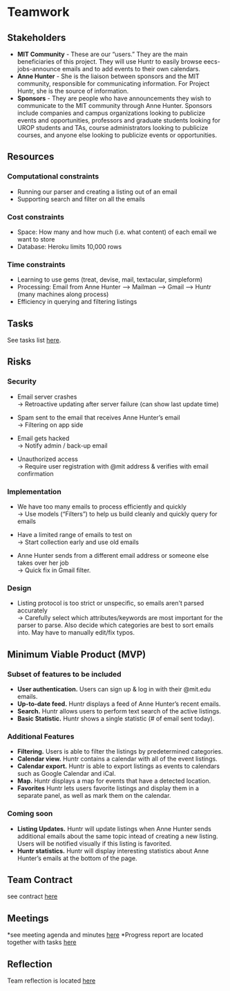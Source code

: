 # Teamwork
## Stakeholders

* **MIT Community** - These are our “users.”  They are the main beneficiaries of this project.  They will use Huntr to easily browse eecs-jobs-announce emails and to add events to their own calendars.
* **Anne Hunter** -  She is the liaison between sponsors and the MIT community, responsible for communicating information.  For Project Huntr, she is the source of information.
* **Sponsors** - They are people who have announcements they wish to communicate to the MIT community through Anne Hunter.  Sponsors include companies and campus organizations looking to publicize events and opportunities, professors and graduate students looking for UROP students and TAs, course administrators looking to publicize courses, and anyone else looking to publicize events or opportunities.

## Resources
### Computational constraints

* Running our parser and creating a listing out of an email
* Supporting search and filter on all the emails

### Cost constraints

* Space: How many and how much (i.e. what content) of each email we want to store
* Database: Heroku limits 10,000 rows

### Time constraints

* Learning to use gems (treat, devise, mail, textacular, simpleform)
* Processing: Email from Anne Hunter --> Mailman --> Gmail --> Huntr (many machines along process)
* Efficiency in querying and filtering listings

## Tasks
See tasks list [here](https://docs.google.com/spreadsheet/ccc?key=0AorjNO4_rSvxdEs2cEp4ajlWSVZrdDhEUVRQUHFDa1E).

## Risks
### Security

* Email server crashes  
  → Retroactive updating after server failure (can show last update time)

* Spam sent to the email that receives Anne Hunter’s email  
  → Filtering on app side

* Email gets hacked  
  → Notify admin / back-up email

* Unauthorized access  
  → Require user registration with @mit address & verifies with email confirmation

### Implementation

* We have too many emails to process efficiently and quickly  
  → Use models (“Filters”) to help us build cleanly and quickly query for emails

* Have a limited range of emails to test on  
  → Start collection early and use old emails

* Anne Hunter sends from a different email address or someone else takes over her job  
  → Quick fix in Gmail filter.

### Design

* Listing protocol is too strict or unspecific, so emails aren't parsed accurately  
  → Carefully select which attributes/keywords are most important for the parser to parse. Also decide which categories are best to sort emails into. May have to manually edit/fix typos.

## Minimum Viable Product (MVP)
### Subset of features to be included

* **User authentication.** Users can sign up & log in with their @mit.edu emails.
* **Up-to-date feed.** Huntr displays a feed of Anne Hunter’s recent emails. 
* **Search.** Huntr allows users to perform text search of the active listings. 
* **Basic Statistic.** Huntr shows a single statistic (# of email sent today).

### Additional Features
* **Filtering.** Users is able to filter the listings by predetermined categories.
* **Calendar view.** Huntr contains a calendar with all of the event listings.
* **Calendar export.** Huntr is able to export listings as events to calendars such as Google Calendar and iCal.
* **Map.** Huntr displays a map for events that have a detected location.
* **Favorites** Huntr lets users favorite listings and display them in a separate panel, as well as mark them on the calendar.

### Coming soon
* **Listing Updates.** Huntr will update listings when Anne Hunter sends additional emails about the same topic intead of creating a new listing.  Users will be notified visually if this listing is favorited.
* **Huntr statistics.** Huntr will display interesting statistics about Anne Hunter’s emails at the bottom of the page.


## Team Contract
see contract [here](https://docs.google.com/document/d/1GRtc1o18b_x63Y_GO6GwKTbj-nyYCq7IRZHIs9lGkWQ/edit?usp=drive_web)

## Meetings
*see meeting agenda and minutes [here](https://drive.google.com/?tab=mo&authuser=0#folders/0B4rjNO4_rSvxQThweVNCczB4Vnc)
*Progress report are located together with tasks [here](https://docs.google.com/spreadsheet/ccc?key=0AorjNO4_rSvxdEs2cEp4ajlWSVZrdDhEUVRQUHFDa1E&usp=drive_web#gid=0)

## Reflection
Team reflection is located [here](https://docs.google.com/document/d/1j5-5uJGhqXMIYagwa9RF0WLrDILFGAyn0gDAZW8bSr4/edit)
